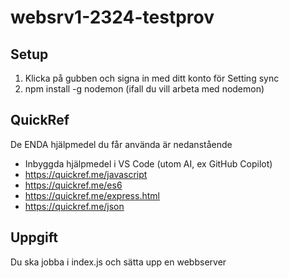 # websrv1-2324-testprov

## Setup
1. Klicka på gubben och signa in med ditt konto för Setting sync
2. npm install -g nodemon (ifall du vill arbeta med nodemon)

## QuickRef
De ENDA hjälpmedel du får använda är nedanstående
- Inbyggda hjälpmedel i VS Code (utom AI, ex GitHub Copilot)
- https://quickref.me/javascript
- https://quickref.me/es6
- https://quickref.me/express.html
- https://quickref.me/json


## Uppgift
Du ska jobba i index.js och sätta upp en webbserver
